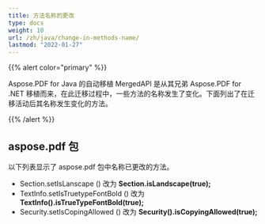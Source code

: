 ```yaml
---
title: 方法名称的更改
type: docs
weight: 10
url: /zh/java/change-in-methods-name/
lastmod: "2022-01-27"
---
```


{{% alert color="primary" %}}

Aspose.PDF for Java 的自动移植 MergedAPI 是从其兄弟 Aspose.PDF for .NET 移植而来，在此迁移过程中，一些方法的名称发生了变化。下面列出了在迁移活动后其名称发生变化的方法。

{{% /alert %}}

## aspose.pdf 包

以下列表显示了 aspose.pdf 包中名称已更改的方法。

- Section.setIsLanscape () 改为 **Section.isLandscape(true);**
- TextInfo.setIsTruetypeFontBold () 改为 **TextInfo().isTrueTypeFontBold(true);**
- Security.setIsCopingAllowed () 改为 **Security().isCopyingAllowed(true);**